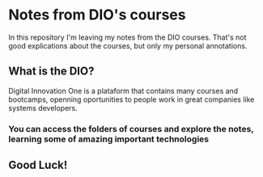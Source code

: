 # Notes from DIO's courses
In this repository I'm leaving my notes from the DIO courses. That's not good explications about the courses, but only my personal annotations.

## What is the DIO?
Digital Innovation One is a plataform that contains many courses and bootcamps, openning oportunities to people work in great companies like systems developers.

### You can access the folders of courses and explore the notes, learning some of amazing important technologies
## Good Luck!
